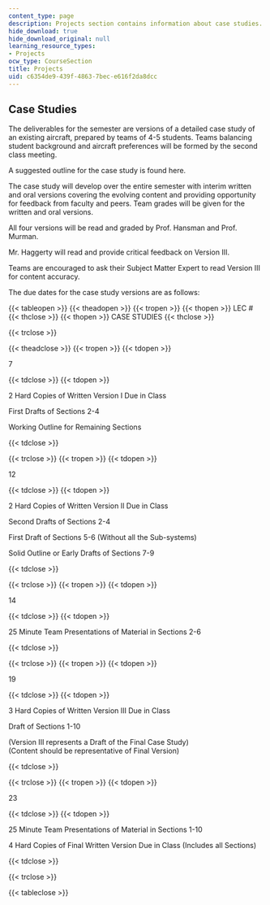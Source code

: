 ```yaml
---
content_type: page
description: Projects section contains information about case studies.
hide_download: true
hide_download_original: null
learning_resource_types:
- Projects
ocw_type: CourseSection
title: Projects
uid: c6354de9-439f-4863-7bec-e616f2da8dcc
---
```


Case Studies
------------

The deliverables for the semester are versions of a detailed case study of an existing aircraft, prepared by teams of 4-5 students. Teams balancing student background and aircraft preferences will be formed by the second class meeting.

A suggested outline for the case study is found here.

The case study will develop over the entire semester with interim written and oral versions covering the evolving content and providing opportunity for feedback from faculty and peers. Team grades will be given for the written and oral versions.

All four versions will be read and graded by Prof. Hansman and Prof. Murman.

Mr. Haggerty will read and provide critical feedback on Version III.

Teams are encouraged to ask their Subject Matter Expert to read Version III for content accuracy.

The due dates for the case study versions are as follows:

{{< tableopen >}}
{{< theadopen >}}
{{< tropen >}}
{{< thopen >}}
LEC #
{{< thclose >}}
{{< thopen >}}
CASE STUDIES
{{< thclose >}}

{{< trclose >}}

{{< theadclose >}}
{{< tropen >}}
{{< tdopen >}}


7


{{< tdclose >}}
{{< tdopen >}}


2 Hard Copies of Written Version I Due in Class

First Drafts of Sections 2-4

Working Outline for Remaining Sections


{{< tdclose >}}

{{< trclose >}}
{{< tropen >}}
{{< tdopen >}}


12


{{< tdclose >}}
{{< tdopen >}}


2 Hard Copies of Written Version II Due in Class

Second Drafts of Sections 2-4

First Draft of Sections 5-6 (Without all the Sub-systems)

Solid Outline or Early Drafts of Sections 7-9


{{< tdclose >}}

{{< trclose >}}
{{< tropen >}}
{{< tdopen >}}


14


{{< tdclose >}}
{{< tdopen >}}


25 Minute Team Presentations of Material in Sections 2-6


{{< tdclose >}}

{{< trclose >}}
{{< tropen >}}
{{< tdopen >}}


19


{{< tdclose >}}
{{< tdopen >}}


3 Hard Copies of Written Version III Due in Class

Draft of Sections 1-10

(Version III represents a Draft of the Final Case Study)  
(Content should be representative of Final Version)


{{< tdclose >}}

{{< trclose >}}
{{< tropen >}}
{{< tdopen >}}


23


{{< tdclose >}}
{{< tdopen >}}


25 Minute Team Presentations of Material in Sections 1-10

4 Hard Copies of Final Written Version Due in Class (Includes all Sections)


{{< tdclose >}}

{{< trclose >}}

{{< tableclose >}}